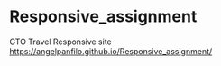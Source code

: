 # Responsive_assignment
GTO Travel Responsive site
https://angelpanfilo.github.io/Responsive_assignment/

